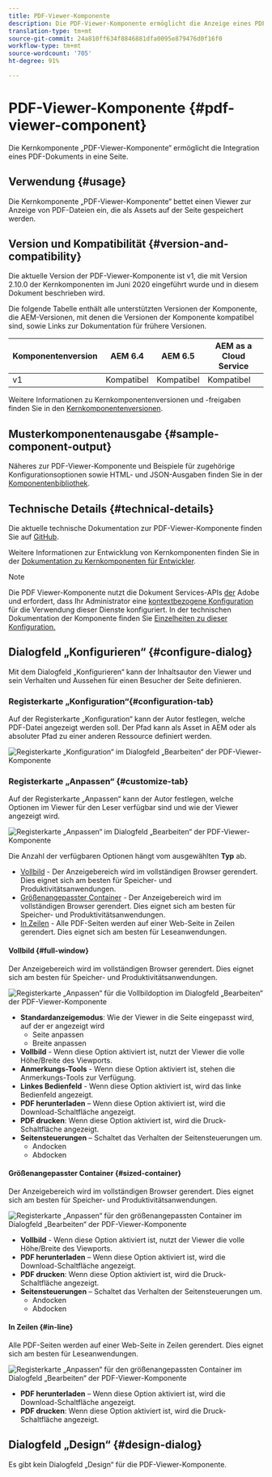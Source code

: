 ```yaml
---
title: PDF-Viewer-Komponente
description: Die PDF-Viewer-Komponente ermöglicht die Anzeige eines PDF-Dokuments.
translation-type: tm+mt
source-git-commit: 24a810ff634f8846881dfa0095e879476d0f16f0
workflow-type: tm+mt
source-wordcount: '705'
ht-degree: 91%

---
```



# PDF-Viewer-Komponente {#pdf-viewer-component}

Die Kernkomponente „PDF-Viewer-Komponente“ ermöglicht die Integration eines PDF-Dokuments in eine Seite.

## Verwendung {#usage}

Die Kernkomponente „PDF-Viewer-Komponente“ bettet einen Viewer zur Anzeige von PDF-Dateien ein, die als Assets auf der Seite gespeichert werden.

## Version und Kompatibilität {#version-and-compatibility}

Die aktuelle Version der PDF-Viewer-Komponente ist v1, die mit Version 2.10.0 der Kernkomponenten im Juni 2020 eingeführt wurde und in diesem Dokument beschrieben wird.

Die folgende Tabelle enthält alle unterstützten Versionen der Komponente, die AEM-Versionen, mit denen die Versionen der Komponente kompatibel sind, sowie Links zur Dokumentation für frühere Versionen.

| Komponentenversion | AEM 6.4 | AEM 6.5 | AEM as a Cloud Service |
|--- |--- |---|---|
| v1 | Kompatibel | Kompatibel | Kompatibel |

Weitere Informationen zu Kernkomponentenversionen und -freigaben finden Sie in den [Kernkomponentenversionen](/help/versions.md).

## Musterkomponentenausgabe {#sample-component-output}

Näheres zur PDF-Viewer-Komponente und Beispiele für zugehörige Konfigurationsoptionen sowie HTML- und JSON-Ausgaben finden Sie in der [Komponentenbibliothek](https://adobe.com/go/aem_cmp_library_pdfviewer_de).

## Technische Details {#technical-details}

Die aktuelle technische Dokumentation zur PDF-Viewer-Komponente finden Sie auf [GitHub](https://adobe.com/go/aem_cmp_tech_pdfviewer_v1_de).

Weitere Informationen zur Entwicklung von Kernkomponenten finden Sie in der [Dokumentation zu Kernkomponenten für Entwickler](/help/developing/overview.md).

>[!NOTE]
>
>Die PDF Viewer-Komponente nutzt die Dokument Services-APIs [der](https://www.adobe.io/apis/documentcloud/dcsdk.html) Adobe und erfordert, dass Ihr Administrator eine [kontextbezogene Konfiguration](/help/developing/context-aware-configs.md) für die Verwendung dieser Dienste konfiguriert. In der technischen Dokumentation der Komponente finden Sie [Einzelheiten zu dieser Konfiguration.](https://github.com/adobe/aem-core-wcm-components/tree/master/content/src/content/jcr_root/apps/core/wcm/components/pdfviewer/v1/pdfviewer#context-aware-config)

## Dialogfeld „Konfigurieren“ {#configure-dialog}

Mit dem Dialogfeld „Konfigurieren“ kann der Inhaltsautor den Viewer und sein Verhalten und Aussehen für einen Besucher der Seite definieren.

### Registerkarte „Konfiguration“{#configuration-tab}

Auf der Registerkarte „Konfiguration“ kann der Autor festlegen, welche PDF-Datei angezeigt werden soll. Der Pfad kann als Asset in AEM oder als absoluter Pfad zu einer anderen Ressource definiert werden.

![Registerkarte „Konfiguration“ im Dialogfeld „Bearbeiten“ der PDF-Viewer-Komponente](/help/assets/pdf-viewer-edit-configuration.png)

### Registerkarte „Anpassen“ {#customize-tab}

Auf der Registerkarte „Anpassen“ kann der Autor festlegen, welche Optionen im Viewer für den Leser verfügbar sind und wie der Viewer angezeigt wird.

![Registerkarte „Anpassen“ im Dialogfeld „Bearbeiten“ der PDF-Viewer-Komponente](/help/assets/pdf-viewer-edit-customize.png)

Die Anzahl der verfügbaren Optionen hängt vom ausgewählten **Typ** ab.

* [Vollbild](#full-window) - Der Anzeigebereich wird im vollständigen Browser gerendert. Dies eignet sich am besten für Speicher- und Produktivitätsanwendungen.
* [Größenangepasster Container](#sized-container) - Der Anzeigebereich wird im vollständigen Browser gerendert. Dies eignet sich am besten für Speicher- und Produktivitätsanwendungen.
* [In Zeilen](#in-line) - Alle PDF-Seiten werden auf einer Web-Seite in Zeilen gerendert. Dies eignet sich am besten für Leseanwendungen.

#### Vollbild {#full-window}

Der Anzeigebereich wird im vollständigen Browser gerendert. Dies eignet sich am besten für Speicher- und Produktivitätsanwendungen.

![Registerkarte „Anpassen“ für die Vollbildoption im Dialogfeld „Bearbeiten“ der PDF-Viewer-Komponente](/help/assets/pdf-viewer-edit-customize-full.png)

* **Standardanzeigemodus**: Wie der Viewer in die Seite eingepasst wird, auf der er angezeigt wird
   * Seite anpassen
   * Breite anpassen
* **Vollbild** - Wenn diese Option aktiviert ist, nutzt der Viewer die volle Höhe/Breite des Viewports.
* **Anmerkungs-Tools** - Wenn diese Option aktiviert ist, stehen die Anmerkungs-Tools zur Verfügung.
* **Linkes Bedienfeld** - Wenn diese Option aktiviert ist, wird das linke Bedienfeld angezeigt.
* **PDF herunterladen** – Wenn diese Option aktiviert ist, wird die Download-Schaltfläche angezeigt.
* **PDF drucken**: Wenn diese Option aktiviert ist, wird die Druck-Schaltfläche angezeigt.
* **Seitensteuerungen** – Schaltet das Verhalten der Seitensteuerungen um.
   * Andocken
   * Abdocken

#### Größenangepasster Container {#sized-container}

Der Anzeigebereich wird im vollständigen Browser gerendert. Dies eignet sich am besten für Speicher- und Produktivitätsanwendungen.

![Registerkarte „Anpassen“ für den größenangepassten Container im Dialogfeld „Bearbeiten“ der PDF-Viewer-Komponente](/help/assets/pdf-viewer-edit-customize-sized-container.png)

* **Vollbild** - Wenn diese Option aktiviert ist, nutzt der Viewer die volle Höhe/Breite des Viewports.
* **PDF herunterladen** – Wenn diese Option aktiviert ist, wird die Download-Schaltfläche angezeigt.
* **PDF drucken**: Wenn diese Option aktiviert ist, wird die Druck-Schaltfläche angezeigt.
* **Seitensteuerungen** – Schaltet das Verhalten der Seitensteuerungen um.
   * Andocken
   * Abdocken

#### In Zeilen {#in-line}

Alle PDF-Seiten werden auf einer Web-Seite in Zeilen gerendert. Dies eignet sich am besten für Leseanwendungen.

![Registerkarte „Anpassen“ für den größenangepassten Container im Dialogfeld „Bearbeiten“ der PDF-Viewer-Komponente](/help/assets/pdf-viewer-edit-customize-inline.png)

* **PDF herunterladen** – Wenn diese Option aktiviert ist, wird die Download-Schaltfläche angezeigt.
* **PDF drucken**: Wenn diese Option aktiviert ist, wird die Druck-Schaltfläche angezeigt.

## Dialogfeld „Design“ {#design-dialog}

Es gibt kein Dialogfeld „Design“ für die PDF-Viewer-Komponente.
